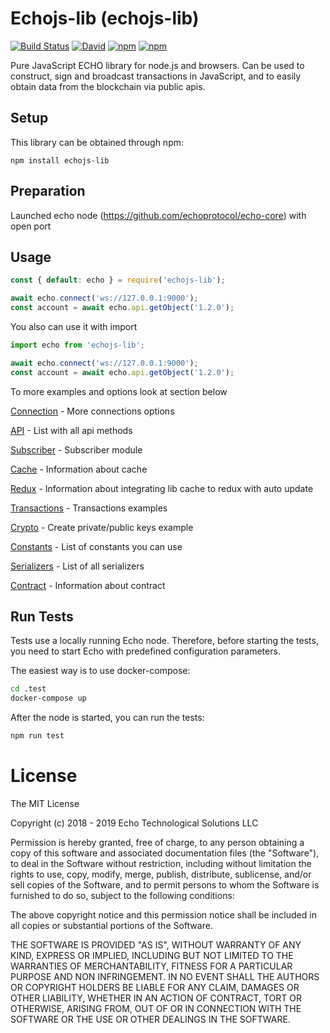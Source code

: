 # Echojs-lib (echojs-lib)

[![Build Status](https://travis-ci.com/echoprotocol/echojs-lib.svg?branch=master)](https://travis-ci.com/echoprotocol/echojs-lib)
[![David](https://img.shields.io/david/echoprotocol/echojs-lib)](https://github.com/echoprotocol/echojs-lib)
[![npm](https://img.shields.io/npm/dw/echojs-lib)](https://www.npmjs.com/package/echojs-lib)
[![npm](https://img.shields.io/npm/v/echojs-lib)](https://www.npmjs.com/package/echojs-lib)

Pure JavaScript ECHO library for node.js and browsers. Can be used to construct, sign and broadcast transactions in JavaScript, and to easily obtain data from the blockchain via public apis.


## Setup

This library can be obtained through npm:
```
npm install echojs-lib
```

## Preparation

Launched echo node (https://github.com/echoprotocol/echo-core) with open port

## Usage

```javascript
const { default: echo } = require('echojs-lib');

await echo.connect('ws://127.0.0.1:9000');
const account = await echo.api.getObject('1.2.0');
```

You also can use it with import
```javascript
import echo from 'echojs-lib';

await echo.connect('ws://127.0.0.1:9000');
const account = await echo.api.getObject('1.2.0');
```

To more examples and options look at section below


[Connection](docs/Connection.md) - More connections options

[API](docs/API.md) - List with all api methods

[Subscriber](docs/Subscriber.md) - Subscriber module

[Cache](docs/Cache.md) - Information about cache

[Redux](docs/Redux.md) - Information about integrating lib cache to redux with auto update

[Transactions](docs/Transactions.md) - Transactions examples

[Crypto](docs/Crypto.md) - Create private/public keys example

[Constants](docs/Constants.md) - List of constants you can use

[Serializers](docs/Serializers.md) - List of all serializers

[Contract](docs/Contract.md) - Information about contract

## Run Tests

Tests use a locally running Echo node. Therefore, before starting the tests, 
you need to start Echo with predefined configuration parameters.

The easiest way is to use docker-compose:

```bash
cd .test
docker-compose up
```

After the node is started, you can run the tests:

```bash
npm run test
```

# License

The MIT License

Copyright (c) 2018 - 2019 Echo Technological Solutions LLC

Permission is hereby granted, free of charge, to any person obtaining a copy
of this software and associated documentation files (the "Software"), to deal
in the Software without restriction, including without limitation the rights
to use, copy, modify, merge, publish, distribute, sublicense, and/or sell
copies of the Software, and to permit persons to whom the Software is
furnished to do so, subject to the following conditions:

The above copyright notice and this permission notice shall be included in
all copies or substantial portions of the Software.

THE SOFTWARE IS PROVIDED "AS IS", WITHOUT WARRANTY OF ANY KIND, EXPRESS OR
IMPLIED, INCLUDING BUT NOT LIMITED TO THE WARRANTIES OF MERCHANTABILITY,
FITNESS FOR A PARTICULAR PURPOSE AND NON INFRINGEMENT. IN NO EVENT SHALL THE
AUTHORS OR COPYRIGHT HOLDERS BE LIABLE FOR ANY CLAIM, DAMAGES OR OTHER
LIABILITY, WHETHER IN AN ACTION OF CONTRACT, TORT OR OTHERWISE, ARISING FROM,
OUT OF OR IN CONNECTION WITH THE SOFTWARE OR THE USE OR OTHER DEALINGS IN
THE SOFTWARE.
